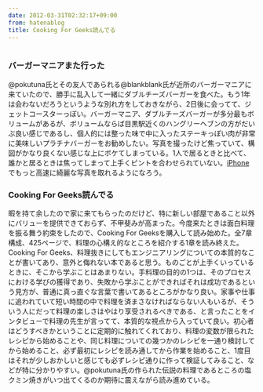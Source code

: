 ```yaml
---
date: 2012-03-31T02:32:17+09:00
from: hatenablog
title: Cooking For Geeks読んでる
---
```


<p><img src="http://dl.dropbox.com/u/5978869/image/20120331_020359.png" alt="" class="frame"/></p>

<div class="section">
    <h3>バーガーマニアまた行った</h3>
    <p>@pokutuna氏とその友人であられる@blankblank氏が近所のバーガーマニアに来ていたので、勝手に乱入して一緒にダブルチーズバーガーを食べた。もう1年は会わないだろうというような別れ方をしておきながら、2日後に会ってて、ジェットコースターっぽい。バーガーマニア、ダブルチーズバーガーが多分最もボリュームがあるが、ボリュームならば目黒駅近くのハングリーヘブンの方がだいぶ良い感じであるし、個人的には整った味で中に入ったステーキっぽい肉が非常に美味しいプラチナバーガーをお勧めしたい。写真を撮ったけど焦っていて、構図がかなり良くない感じな上にボケてしまっている。1人で居るときと比べて、誰かと居るときは焦ってしまって上手くピントを合わせられていない。<a class="keyword" href="http://d.hatena.ne.jp/keyword/iPhone">iPhone</a>でもっと高速に綺麗な写真を取れるようになろう。</p>

</div>
<div class="section">
    <h3>Cooking For Geeks読んでる</h3>
    <p>暇を持て余したので家に来てもらったのだけど、特に新しい部屋であること以外にバリューを提供できておらず、不甲斐みが高まった。今度来たときは面白料理を振る舞う約束をしたので、Cooking For Geeksを購入して読み始めた。全7章構成、425ページで、料理の心構え的なところを紹介する1章を読み終えた。Cooking For Geeks、料理抜きにしてもエンジニアリングについての本質的なことが書いてあり、意外と侮れない本であると思う。ものごとが上手くいっているときに、そこから学ぶことはあまりない。手料理の目的の1つは、そのプロセスにおける学びの獲得であり、失敗から学ぶことができればそれは成功であるという見方が、普通に真っ直ぐな言葉で書いてあるところがかなり良い。家事や仕事に追われていて短い時間の中で料理を済まさなければならない人もいるが、そういう人にだって料理の楽しさはやはり享受されるべきである、と言ったことをインタビューで料理の先生が言ってて、本質的な視点から入っていて良い。初心者はどうすべきかということに定期的に触れてくれており、料理の変数が限られたレシピから始めることや、同じ料理についての幾つかのレシピを一通り検討してから始めること、必ず最初にレシピを読み通してから作業を始めること、1度目はそれが少しおかしいと感じても必ずレシピ通りに作って検証してみること、などが特に分かりやすい。@pokutuna氏の作られた伝説の料理であるところの塩クミン焼きがいつ出てくるのか期待に震えながら読み進めている。</p>

</div>
